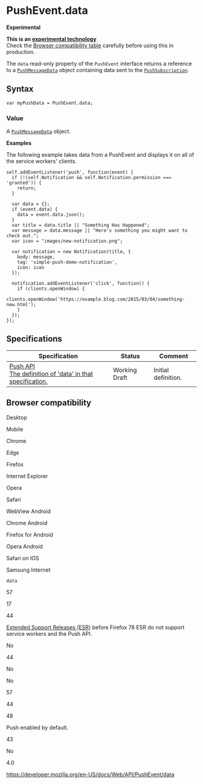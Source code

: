 PushEvent.data
==============

**Experimental**

**This is an [experimental technology](https://developer.mozilla.org/en-US/docs/MDN/Guidelines/Conventions_definitions#experimental)**  
Check the [Browser compatibility table](#browser_compatibility) carefully before using this in production.

The `data` read-only property of the `PushEvent` interface returns a reference to a [`PushMessageData`](../pushmessagedata) object containing data sent to the [`PushSubscription`](../pushsubscription).

Syntax
------

    var myPushData = PushEvent.data;

### Value

A [`PushMessageData`](../pushmessagedata) object.

**Examples**

The following example takes data from a PushEvent and displays it on all of the service workers' clients.

    self.addEventListener('push', function(event) {
      if (!(self.Notification && self.Notification.permission === 'granted')) {
        return;
      }

      var data = {};
      if (event.data) {
        data = event.data.json();
      }
      var title = data.title || "Something Has Happened";
      var message = data.message || "Here's something you might want to check out.";
      var icon = "images/new-notification.png";

      var notification = new Notification(title, {
        body: message,
        tag: 'simple-push-demo-notification',
        icon: icon
      });

      notification.addEventListener('click', function() {
        if (clients.openWindow) {
          clients.openWindow('https://example.blog.com/2015/03/04/something-new.html');
        }
      });
    });

Specifications
--------------

<table><thead><tr class="header"><th>Specification</th><th>Status</th><th>Comment</th></tr></thead><tbody><tr class="odd"><td><a href="https://w3c.github.io/push-api/#dom-pushevent-data">Push API<br />
<span class="small">The definition of 'data' in that specification.</span></a></td><td><span class="spec-wd">Working Draft</span></td><td>Initial definition.</td></tr></tbody></table>

Browser compatibility
---------------------

Desktop

Mobile

Chrome

Edge

Firefox

Internet Explorer

Opera

Safari

WebView Android

Chrome Android

Firefox for Android

Opera Android

Safari on IOS

Samsung Internet

`data`

57

17

44

[Extended Support Releases (ESR)](https://www.mozilla.org/en-US/firefox/organizations/) before Firefox 78 ESR do not support service workers and the Push API.

No

44

No

No

57

44

48

Push enabled by default.

43

No

4.0

<a href="https://developer.mozilla.org/en-US/docs/Web/API/PushEvent/data" class="_attribution-link">https://developer.mozilla.org/en-US/docs/Web/API/PushEvent/data</a>
